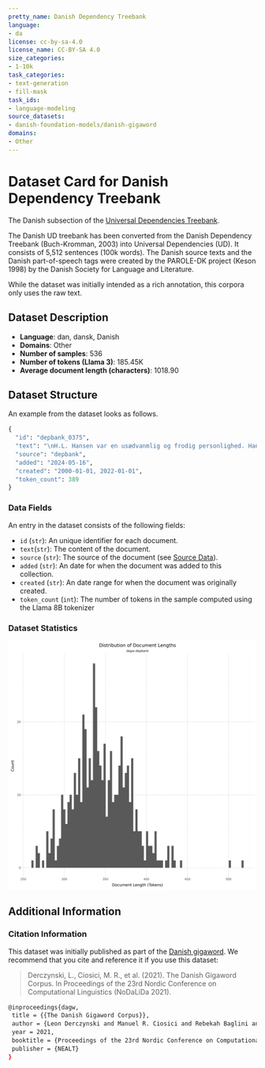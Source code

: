```yaml
---
pretty_name: Danish Dependency Treebank
language:
- da
license: cc-by-sa-4.0
license_name: CC-BY-SA 4.0
size_categories:
- 1-10k
task_categories:
- text-generation
- fill-mask
task_ids:
- language-modeling
source_datasets:
- danish-foundation-models/danish-gigaword
domains:
- Other
---
```


# Dataset Card for Danish Dependency Treebank

<!-- START-SHORT DESCRIPTION -->
The Danish subsection of the [Universal Dependencies Treebank](https://github.com/UniversalDependencies/UD_Danish-DDT).
<!-- END-SHORT DESCRIPTION -->


The Danish UD treebank has been converted from the Danish Dependency Treebank (Buch-Kromman, 2003) into Universal Dependencies (UD). It consists of 5,512 sentences (100k words). The Danish source texts and the Danish part-of-speech tags were created by the PAROLE-DK project (Keson 1998) by the Danish Society for Language and Literature.

While the dataset was initially intended as a rich annotation, this corpora only uses the raw text.

## Dataset Description


<!-- START-DESC-STATS -->
- **Language**: dan, dansk, Danish
- **Domains**: Other
- **Number of samples**: 536
- **Number of tokens (Llama 3)**: 185.45K
- **Average document length (characters)**: 1018.90
<!-- END-DESC-STATS -->



## Dataset Structure
An example from the dataset looks as follows.


<!-- START-SAMPLE -->
```py
{
  "id": "depbank_0375",
  "text": "\nH.L. Hansen var en usædvanmlig og frodig personlighed. Han skabte \nglæde og munterhed omkring sig o[...]",
  "source": "depbank",
  "added": "2024-05-16",
  "created": "2000-01-01, 2022-01-01",
  "token_count": 389
}
```

### Data Fields

An entry in the dataset consists of the following fields:

- `id` (`str`): An unique identifier for each document.
- `text`(`str`): The content of the document.
- `source` (`str`): The source of the document (see [Source Data](#source-data)).
- `added` (`str`): An date for when the document was added to this collection.
- `created` (`str`): An date range for when the document was originally created.
- `token_count` (`int`): The number of tokens in the sample computed using the Llama 8B tokenizer
<!-- END-SAMPLE -->


### Dataset Statistics

<!-- START-DATASET PLOTS -->
<p align="center">
<img src="./images/dist_document_length.png" width="600" style="margin-right: 10px;" />
</p>
<!-- END-DATASET PLOTS -->



## Additional Information

<!-- TODO:
Add issue on:

Potential improvements for depbank:
1) Pull directly from depbank
2) Compute texts into documents (seems like that is already done)
3) Add synthetic data instruction dataset
- NER: What are the following names in this sentence
  - json output, html annotation, list at the end
- POS: 
  - Extract all POS-tags from the following sentence
  - Find all NOUNS in the following text
  - What POS tag does the ..
- Tokenization:
  - split the following text into tokens
- ...
 -->

### Citation Information

This dataset was initially published as part of the [Danish gigaword](https://huggingface.co/danish-foundation-models). We recommend that you cite and reference it if you use this dataset:

> Derczynski, L., Ciosici, M. R., et al. (2021). The Danish Gigaword Corpus. In Proceedings of the 23rd Nordic Conference on Computational Linguistics (NoDaLiDa 2021).

```bash
@inproceedings{dagw,
 title = {{The Danish Gigaword Corpus}},
 author = {Leon Derczynski and Manuel R. Ciosici and Rebekah Baglini and Morten H. Christiansen and Jacob Aarup Dalsgaard and Riccardo Fusaroli and Peter Juel Henrichsen and Rasmus Hvingelby and Andreas Kirkedal and Alex Speed Kjeldsen and Claus Ladefoged and Finn Årup Nielsen and Jens Madsen and Malte Lau Petersen and Jonathan Hvithamar Rystrøm and Daniel Varab},
 year = 2021,
 booktitle = {Proceedings of the 23rd Nordic Conference on Computational Linguistics},
 publisher = {NEALT}
}
```
